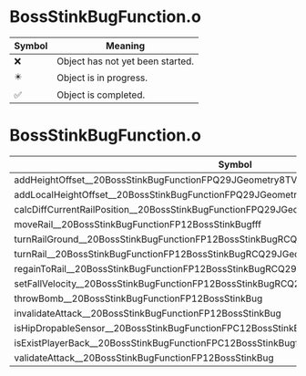 # BossStinkBugFunction.o
| Symbol | Meaning 
| ------------- | ------------- 
| :x: | Object has not yet been started. 
| :eight_pointed_black_star: | Object is in progress. 
| :white_check_mark: | Object is completed. 


# BossStinkBugFunction.o
| Symbol | Decompiled? |
| ------------- | ------------- |
| addHeightOffset__20BossStinkBugFunctionFPQ29JGeometry8TVec3&lt;f&gt;PC12BossStinkBugf | :x: |
| addLocalHeightOffset__20BossStinkBugFunctionFPQ29JGeometry8TVec3&lt;f&gt;P12BossStinkBugf | :x: |
| calcDiffCurrentRailPosition__20BossStinkBugFunctionFPQ29JGeometry8TVec3&lt;f&gt;P12BossStinkBugff | :x: |
| moveRail__20BossStinkBugFunctionFP12BossStinkBugfff | :x: |
| turnRailGround__20BossStinkBugFunctionFP12BossStinkBugRCQ29JGeometry8TVec3&lt;f&gt;fb | :x: |
| turnRail__20BossStinkBugFunctionFP12BossStinkBugRCQ29JGeometry8TVec3&lt;f&gt;fffffb | :x: |
| regainToRail__20BossStinkBugFunctionFP12BossStinkBugRCQ29JGeometry8TVec3&lt;f&gt;ffff | :x: |
| setFallVelocity__20BossStinkBugFunctionFP12BossStinkBugRCQ29JGeometry8TVec3&lt;f&gt;fff | :x: |
| throwBomb__20BossStinkBugFunctionFP12BossStinkBug | :x: |
| invalidateAttack__20BossStinkBugFunctionFP12BossStinkBug | :x: |
| isHipDropableSensor__20BossStinkBugFunctionFPC12BossStinkBugPC9HitSensor | :x: |
| isExistPlayerBack__20BossStinkBugFunctionFPC12BossStinkBugf | :x: |
| validateAttack__20BossStinkBugFunctionFP12BossStinkBug | :x: |
